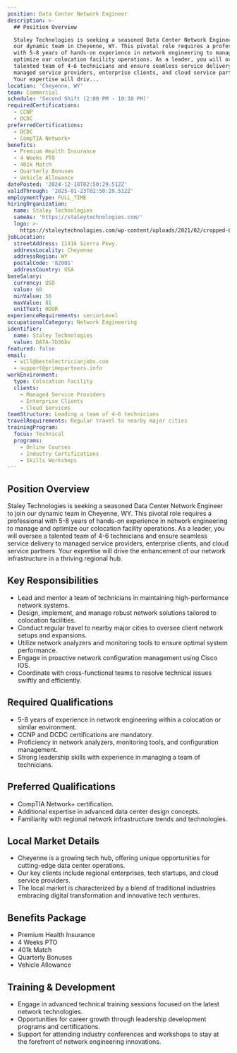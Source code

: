 ```yaml
---
position: Data Center Network Engineer
description: >-
  ## Position Overview

  Staley Technologies is seeking a seasoned Data Center Network Engineer to join
  our dynamic team in Cheyenne, WY. This pivotal role requires a professional
  with 5-8 years of hands-on experience in network engineering to manage and
  optimize our colocation facility operations. As a leader, you will oversee a
  talented team of 4-6 technicians and ensure seamless service delivery to
  managed service providers, enterprise clients, and cloud service partners.
  Your expertise will driv...
location: 'Cheyenne, WY'
team: Commercial
schedule: 'Second Shift (2:00 PM - 10:30 PM)'
requiredCertifications:
  - CCNP
  - DCDC
preferredCertifications:
  - DCDC
  - CompTIA Network+
benefits:
  - Premium Health Insurance
  - 4 Weeks PTO
  - 401k Match
  - Quarterly Bonuses
  - Vehicle Allowance
datePosted: '2024-12-18T02:50:29.512Z'
validThrough: '2025-01-23T02:50:29.512Z'
employmentType: FULL_TIME
hiringOrganization:
  name: Staley Technologies
  sameAs: 'https://staleytechnologies.com/'
  logo: >-
    https://staleytechnologies.com/wp-content/uploads/2021/02/cropped-Logo_StaleyTechnologies.png
jobLocation:
  streetAddress: 11416 Sierra Pkwy.
  addressLocality: Cheyenne
  addressRegion: WY
  postalCode: '82001'
  addressCountry: USA
baseSalary:
  currency: USD
  value: 68
  minValue: 56
  maxValue: 81
  unitText: HOUR
experienceRequirements: seniorLevel
occupationalCategory: Network Engineering
identifier:
  name: Staley Technologies
  value: DATA-7b36bv
featured: false
email:
  - will@bestelectricianjobs.com
  - support@primepartners.info
workEnvironment:
  type: Colocation Facility
  clients:
    - Managed Service Providers
    - Enterprise Clients
    - Cloud Services
teamStructure: Leading a team of 4-6 technicians
travelRequirements: Regular travel to nearby major cities
trainingProgram:
  focus: Technical
  programs:
    - Online Courses
    - Industry Certifications
    - Skills Workshops
---
```




## Position Overview
Staley Technologies is seeking a seasoned Data Center Network Engineer to join our dynamic team in Cheyenne, WY. This pivotal role requires a professional with 5-8 years of hands-on experience in network engineering to manage and optimize our colocation facility operations. As a leader, you will oversee a talented team of 4-6 technicians and ensure seamless service delivery to managed service providers, enterprise clients, and cloud service partners. Your expertise will drive the enhancement of our network infrastructure in a thriving regional hub.

## Key Responsibilities
- Lead and mentor a team of technicians in maintaining high-performance network systems.
- Design, implement, and manage robust network solutions tailored to colocation facilities.
- Conduct regular travel to nearby major cities to oversee client network setups and expansions.
- Utilize network analyzers and monitoring tools to ensure optimal system performance.
- Engage in proactive network configuration management using Cisco IOS.
- Coordinate with cross-functional teams to resolve technical issues swiftly and efficiently.

## Required Qualifications
- 5-8 years of experience in network engineering within a colocation or similar environment.
- CCNP and DCDC certifications are mandatory.
- Proficiency in network analyzers, monitoring tools, and configuration management.
- Strong leadership skills with experience in managing a team of technicians.

## Preferred Qualifications
- CompTIA Network+ certification.
- Additional expertise in advanced data center design concepts.
- Familiarity with regional network infrastructure trends and technologies.

## Local Market Details
- Cheyenne is a growing tech hub, offering unique opportunities for cutting-edge data center operations.
- Our key clients include regional enterprises, tech startups, and cloud service providers.
- The local market is characterized by a blend of traditional industries embracing digital transformation and innovative tech ventures.

## Benefits Package
- Premium Health Insurance
- 4 Weeks PTO
- 401k Match
- Quarterly Bonuses
- Vehicle Allowance

## Training & Development
- Engage in advanced technical training sessions focused on the latest network technologies.
- Opportunities for career growth through leadership development programs and certifications.
- Support for attending industry conferences and workshops to stay at the forefront of network engineering innovations.

